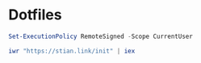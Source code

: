 # Dotfiles

```powershell
Set-ExecutionPolicy RemoteSigned -Scope CurrentUser
```

```powershell
iwr "https://stian.link/init" | iex
```